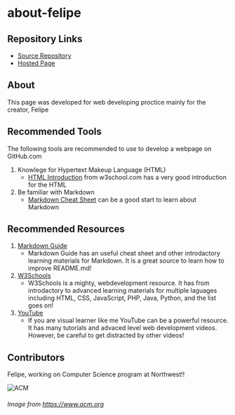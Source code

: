 # about-felipe

## Repository Links
- [Source Repository](https://github.com/FelipeGHB/about-felipe)
- [Hosted Page](https://felipeghb.github.io/about-felipe/)

## About
This page was developed for web developing proctice mainly for the creator, Felipe

## Recommended Tools
The following tools are recommended to use to develop a webpage on GitHub.com
1. Knowlege for Hypertext Makeup Language (HTML)
    - [HTML Introduction](https://www.w3schools.com/html/html_intro.asp) from w3school.com has a very good introduction for the HTML
2. Be familiar with Markdown
    - [Markdown Cheat Sheet](https://www.markdownguide.org/cheat-sheet/) can be a good start to learn about Markdown

## Recommended Resources
1. [Markdown Guide](https://www.markdownguide.org)
   - Markdown Guide has an useful cheat sheet and other introdactory learning materials for Markdown. It is a great source to learn how to improve README.md!
2. [W3Schools](https://www.w3schools.com)
   - W3Schools is a mighty, webdevelopment resource. It has from introdactory to advanced learning materials for multiple laguages including HTML, CSS, JavaScript, PHP, Java, Python, and the list goes on!
3. [YouTube](https://www.youtube.com)
   - If you are visual learner like me YouTube can be a powerful resource. It has many tutorials and advaced level web development videos. However, be careful to get distracted by other videos!

## Contributors
Felipe, working on Computer Science program at Northwest!!

![ACM](https://www.acm.org/binaries/content/gallery/acm/logos/logo_footer_acm.png)

###### Image from https://www.acm.org
